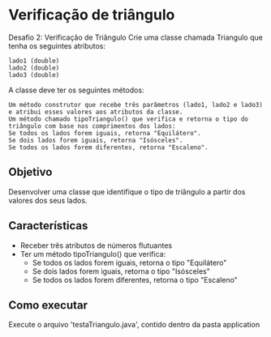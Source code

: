 # Verificação de triângulo

Desafio 2: Verificação de Triângulo
Crie uma classe chamada Triangulo que tenha os seguintes atributos:

    lado1 (double)
    lado2 (double)
    lado3 (double)

A classe deve ter os seguintes métodos:

    Um método construtor que recebe três parâmetros (lado1, lado2 e lado3) e atribui esses valores aos atributos da classe.
    Um método chamado tipoTriangulo() que verifica e retorna o tipo do triângulo com base nos comprimentos dos lados:
    Se todos os lados forem iguais, retorna "Equilátero".
    Se dois lados forem iguais, retorna "Isósceles".
    Se todos os lados forem diferentes, retorna "Escaleno".

## Objetivo

Desenvolver uma classe que identifique o tipo de triângulo a partir dos valores dos seus lados.

## Características

- Receber três atributos de números flutuantes
- Ter um método tipoTriangulo() que verifica:
  - Se todos os lados forem iguais, retorna o tipo "Equilátero"
  - Se dois lados forem iguais, retorna o tipo "Isósceles"
  - Se todos os lados forem diferentes, retorna o tipo "Escaleno"

## Como executar

Execute o arquivo 'testaTriangulo.java', contido dentro da pasta application
